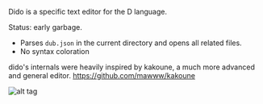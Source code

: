 Dido is a specific text editor for the D language.

Status: early garbage.

- Parses `dub.json` in the current directory and opens all related files.
- No syntax coloration

dido's internals were heavily inspired by kakoune, a much more advanced and general editor.
https://github.com/mawww/kakoune


![alt tag](https://raw.github.com/p0nce/dido/master/screenshots/dido.jpg)

